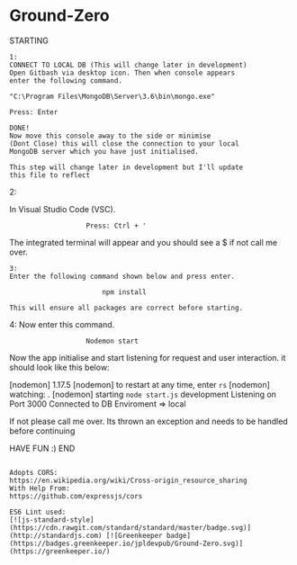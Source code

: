 # Ground-Zero

STARTING
~~~~~~~~~~~~~~~~~~~~~~~~~~~~~~~~~~~~~~~~~~~~~~~~~~~~~~~~~~~~
1:
CONNECT TO LOCAL DB (This will change later in development)
Open Gitbash via desktop icon. Then when console appears 
enter the following command.

"C:\Program Files\MongoDB\Server\3.6\bin\mongo.exe"

Press: Enter 

DONE!
Now move this console away to the side or minimise 
(Dont Close) this will close the connection to your local 
MongoDB server which you have just initialised.

This step will change later in development but I'll update 
this file to reflect 
~~~~~~~~~~~~~~~~~~~~~~~~~~~~~~~~~~~~~~~~~~~~~~~~~~~~~~~~~~~~
2:

In Visual Studio Code (VSC). 

                       Press: Ctrl + '

The integrated terminal will appear and you should see a $
if not call me over.
~~~~~~~~~~~~~~~~~~~~~~~~~~~~~~~~~~~~~~~~~~~~~~~~~~~~~~~~~~~~
3:
Enter the following command shown below and press enter.

                       npm install

This will ensure all packages are correct before starting.
~~~~~~~~~~~~~~~~~~~~~~~~~~~~~~~~~~~~~~~~~~~~~~~~~~~~~~~~~~~~
4:
Now enter this command. 

                       Nodemon start

Now the app initialise and start listening for request and 
user interaction. it should look like this below:

[nodemon] 1.17.5
[nodemon] to restart at any time, enter `rs`
[nodemon] watching: *.*
[nodemon] starting `node start.js`
development
Listening on Port 3000
Connected to DB
Enviroment => local

If not please call me over. Its thrown an exception and 
needs to be handled before continuing

HAVE FUN :)
END
~~~~~~~~~~~~~~~~~~~~~~~~~~~~~~~~~~~~~~~~~~~~~~~~~~~~~~~~~~~~

Adopts CORS:
https://en.wikipedia.org/wiki/Cross-origin_resource_sharing
With Help From:
https://github.com/expressjs/cors

ES6 Lint used:
[![js-standard-style](https://cdn.rawgit.com/standard/standard/master/badge.svg)](http://standardjs.com) [![Greenkeeper badge](https://badges.greenkeeper.io/jpldevpub/Ground-Zero.svg)](https://greenkeeper.io/)
